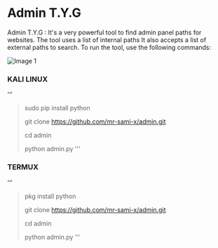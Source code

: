 # Admin T.Y.G
Admin T.Y.G :  It's a very powerful tool to find admin panel paths for websites. The tool uses a list of internal paths  It also accepts a list of external paths to search. To run the tool, use the following commands:


![Image 1]()
### KALI LINUX
‘‘‘
> sudo pip install python
>
> git clone https://github.com/mr-sami-x/admin.git
>
> cd admin
>
> python admin.py
'''



### TERMUX

‘‘‘
> pkg install python
>
> git clone https://github.com/mr-sami-x/admin.git
>
> cd admin
>
> python admin.py
‘‘‘
